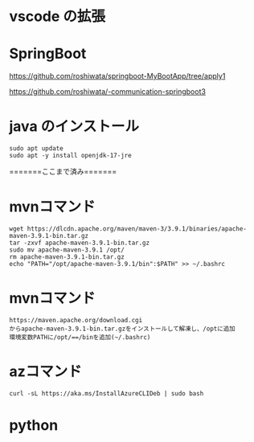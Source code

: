 # vscode の拡張


# SpringBoot

https://github.com/roshiwata/springboot-MyBootApp/tree/apply1

https://github.com/roshiwata/-communication-springboot3


# java のインストール

```
sudo apt update
sudo apt -y install openjdk-17-jre
```

=======ここまで済み=======

# mvnコマンド
```
wget https://dlcdn.apache.org/maven/maven-3/3.9.1/binaries/apache-maven-3.9.1-bin.tar.gz
tar -zxvf apache-maven-3.9.1-bin.tar.gz
sudo mv apache-maven-3.9.1 /opt/
rm apache-maven-3.9.1-bin.tar.gz
echo "PATH="/opt/apache-maven-3.9.1/bin":$PATH" >> ~/.bashrc
```


# mvnコマンド
```
https://maven.apache.org/download.cgi
からapache-maven-3.9.1-bin.tar.gzをインストールして解凍し、/optに追加
環境変数PATHに/opt/==/binを追加(~/.bashrc)
```

# azコマンド
```
curl -sL https://aka.ms/InstallAzureCLIDeb | sudo bash
```


# python

```

```
